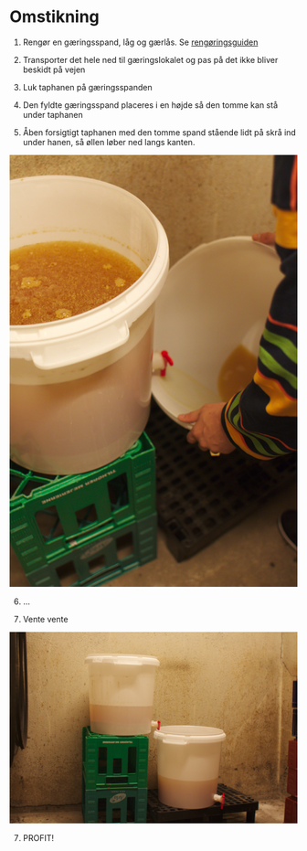 Omstikning
==========

1. Rengør en gæringsspand, låg og gærlås. Se
   [rengøringsguiden](/wiki/rengoering)

2. Transporter det hele ned til gæringslokalet og pas på det ikke
   bliver beskidt på vejen

3. Luk taphanen på gæringsspanden

4. Den fyldte gæringsspand placeres i en højde så den tomme kan stå
   under taphanen

5. Åben forsigtigt taphanen med den tomme spand stående lidt på skrå
   ind under hanen, så øllen løber ned langs kanten.

![Omstikning 1](/images/omstikning1.jpg "Omstikning")

6. ...

7. Vente vente

![Omstikning 2](/images/omstikning2.jpg "Omstikning")

7. PROFIT!

